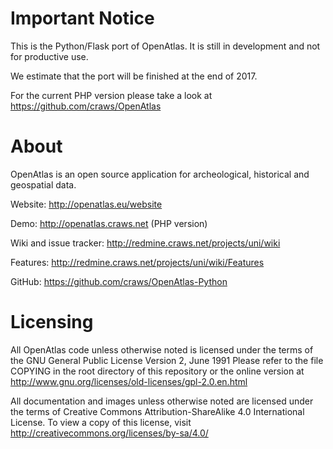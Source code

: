 # Important Notice

This is the Python/Flask port of OpenAtlas. It is still in development and not for productive use.

We estimate that the port will be finished at the end of 2017.

For the current PHP version please take a look at https://github.com/craws/OpenAtlas

# About

OpenAtlas is an open source application for archeological, historical and geospatial data.

Website: http://openatlas.eu/website

Demo: http://openatlas.craws.net (PHP version)

Wiki and issue tracker: http://redmine.craws.net/projects/uni/wiki

Features: http://redmine.craws.net/projects/uni/wiki/Features

GitHub: https://github.com/craws/OpenAtlas-Python

# Licensing

All OpenAtlas code unless otherwise noted is licensed under the terms of the GNU General Public License Version 2, June 1991
Please refer to the file COPYING in the root directory of this repository or the online version at
http://www.gnu.org/licenses/old-licenses/gpl-2.0.en.html

All documentation and images unless otherwise noted are licensed under the terms of Creative Commons Attribution-ShareAlike 4.0 International License.
To view a copy of this license, visit http://creativecommons.org/licenses/by-sa/4.0/
